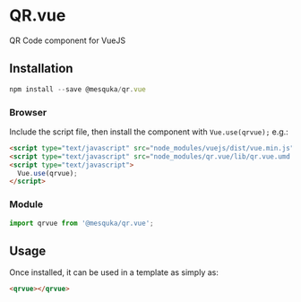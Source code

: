 # QR.vue
QR Code component for VueJS

## Installation

```js
npm install --save @mesquka/qr.vue
```

### Browser

Include the script file, then install the component with `Vue.use(qrvue);` e.g.:

```html
<script type="text/javascript" src="node_modules/vuejs/dist/vue.min.js"></script>
<script type="text/javascript" src="node_modules/qr.vue/lib/qr.vue.umd.min.js"></script>
<script type="text/javascript">
  Vue.use(qrvue);
</script>
```

### Module

```js
import qrvue from '@mesquka/qr.vue';
```

## Usage

Once installed, it can be used in a template as simply as:

```html
<qrvue></qrvue>
```
